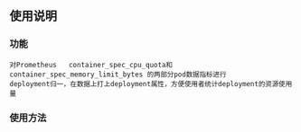 ## 使用说明

### 功能

    对Prometheus   container_spec_cpu_quota和container_spec_memory_limit_bytes 的两部分pod数据指标进行
    deployment归一，在数据上打上deployment属性，方便使用者统计deployment的资源使用量

### 使用方法

    

